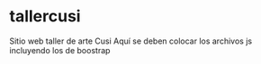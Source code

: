 # tallercusi
Sitio web taller de arte Cusi
Aquí se deben colocar los archivos js incluyendo los de boostrap
